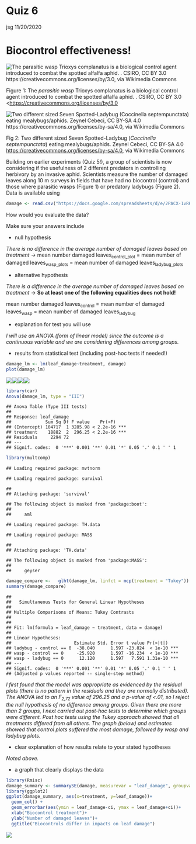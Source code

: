 Quiz 6
================
jsg
11/20/2020

# Biocontrol effectiveness!

![The *parasitic wasp* Trioxys complanatus is a biological control agent
introduced to combat the spotted alfalfa aphid. . CSIRO, CC BY 3.0
<https://creativecommons.org/licenses/by/3.0>, via Wikimedia
Commons](https://upload.wikimedia.org/wikipedia/commons/thumb/0/04/CSIRO_ScienceImage_2357_Spotted_alfalfa_aphid_being_attacked_by_parasitic_wasp.jpg/800px-CSIRO_ScienceImage_2357_Spotted_alfalfa_aphid_being_attacked_by_parasitic_wasp.jpg)

Figure 1: The *parasitic wasp* Trioxys complanatus is a biological
control agent introduced to combat the spotted alfalfa aphid. . CSIRO,
CC BY 3.0 \<<https://creativecommons.org/licenses/by/3.0>

![Two different sized Seven Spotted-Ladybug (*Coccinella
septempunctata*) eating mealybugs/aphids. Zeynel Cebeci, CC BY-SA 4.0
<https://creativecommons.org/licenses/by-sa/4.0>, via Wikimedia
Commons](https://upload.wikimedia.org/wikipedia/commons/thumb/4/42/Seven_Spotted-Ladybug_-_Coccinella_septempunctata.jpg/800px-Seven_Spotted-Ladybug_-_Coccinella_septempunctata.jpg)

Fig 2: Two different sized Seven Spotted-Ladybug (*Coccinella
septempunctata*) eating mealybugs/aphids. Zeynel Cebeci, CC BY-SA 4.0
<https://creativecommons.org/licenses/by-sa/4.0>, via Wikimedia Commons

Building on earlier experiments (Quiz 5!), a group of scientists is now
considering if the usefulness of 2 different predators in controlling
herbivory by an invasive aphid. Scientists measure the number of damaged
leaves along 10 m surveys in fields that have had no biocontrol
(control) and those where parasitic wasps (Figure 1) or predatory
ladybugs (Figure 2). Data is available using

``` r
damage <- read.csv("https://docs.google.com/spreadsheets/d/e/2PACX-1vRHZzd1CivJEUGnZetFnou_pEgyJD93G2-GHs2wNMMb2p-uXAN9sybg7sPfRcd7i_nUF65bGHwbQ8ph/pub?gid=976089384&single=true&output=csv", header = T, stringsAsFactors = T)
```

How would you evaluate the data?

Make sure your answers include

-   null hypothesis

*There is no difference in the average number of damaged leaves based on
treatment* -> mean number damaged leaves<sub>control_plot</sub> = mean
number of damaged leaves<sub>wasp_plots</sub> = mean number of damaged
leaves<sub>ladybug_plots</sub>

-   alternative hypothesis

*There is a difference in the average number of damaged leaves based on
treatment* -> **So at least one of the following equalities does not
hold!**

mean number damaged leaves<sub>control</sub> = mean number of damaged
leaves<sub>wasp</sub> = mean number of damaged leaves<sub>ladybug</sub>

-   explanation for test you will use

*I will use an ANOVA (form of linear model) since the outcome is a
continuous variable and we are considering differences among groups.*

-   results from statistical test (including post-hoc tests if needed!)

``` r
damage_lm <- lm(leaf_damage~treatment, damage)
plot(damage_lm)
```

![](Quiz_6_answers_files/figure-gfm/unnamed-chunk-3-1.png)<!-- -->![](Quiz_6_answers_files/figure-gfm/unnamed-chunk-3-2.png)<!-- -->![](Quiz_6_answers_files/figure-gfm/unnamed-chunk-3-3.png)<!-- -->![](Quiz_6_answers_files/figure-gfm/unnamed-chunk-3-4.png)<!-- -->

``` r
library(car)
Anova(damage_lm, type = "III")
```

    ## Anova Table (Type III tests)
    ## 
    ## Response: leaf_damage
    ##             Sum Sq Df F value    Pr(>F)    
    ## (Intercept) 104717  1 3285.98 < 2.2e-16 ***
    ## treatment    18882  2  296.25 < 2.2e-16 ***
    ## Residuals     2294 72                      
    ## ---
    ## Signif. codes:  0 '***' 0.001 '**' 0.01 '*' 0.05 '.' 0.1 ' ' 1

``` r
library(multcomp)
```

    ## Loading required package: mvtnorm

    ## Loading required package: survival

    ## 
    ## Attaching package: 'survival'

    ## The following object is masked from 'package:boot':
    ## 
    ##     aml

    ## Loading required package: TH.data

    ## Loading required package: MASS

    ## 
    ## Attaching package: 'TH.data'

    ## The following object is masked from 'package:MASS':
    ## 
    ##     geyser

``` r
damage_compare <-   glht(damage_lm, linfct = mcp(treatment = "Tukey"))
summary(damage_compare)
```

    ## 
    ##   Simultaneous Tests for General Linear Hypotheses
    ## 
    ## Multiple Comparisons of Means: Tukey Contrasts
    ## 
    ## 
    ## Fit: lm(formula = leaf_damage ~ treatment, data = damage)
    ## 
    ## Linear Hypotheses:
    ##                        Estimate Std. Error t value Pr(>|t|)    
    ## ladybug - control == 0  -38.040      1.597 -23.824  < 1e-10 ***
    ## wasp - control == 0     -25.920      1.597 -16.234  < 1e-10 ***
    ## wasp - ladybug == 0      12.120      1.597   7.591 1.31e-10 ***
    ## ---
    ## Signif. codes:  0 '***' 0.001 '**' 0.01 '*' 0.05 '.' 0.1 ' ' 1
    ## (Adjusted p values reported -- single-step method)

*I first found that the model was appropriate as evidenced by the
residual plots (there is no pattern in the residuals and they are
normally distributed). The ANOVA led to an F<sub>2,72</sub> value of
296.25 and a p-value of \<.01, so I reject the null hypothesis of no
difference among groups. Given there are more than 2 groups, I next
carried out post-hoc tests to determine which groups were different.
Post hoc tests using the Tukey approach showed that all treatments
differed from all others. The graph (below) and estimates showed that
control plots suffered the most damage, followed by wasp and ladybug
plots.*

-   clear explanation of how results relate to your stated hypotheses

*Noted above.*

-   a graph that clearly displays the data

``` r
library(Rmisc)
damage_summary <- summarySE(damage, measurevar = "leaf_damage", groupvars = "treatment")
library(ggplot2)
ggplot(damage_summary, aes(x=treatment, y=leaf_damage))+
  geom_col() +
  geom_errorbar(aes(ymin = leaf_damage-ci, ymax = leaf_damage+ci))+
  xlab("Biocontrol treatment")+
  ylab("Number of damaged leaves")+
  ggtitle("Biocontrols differ in impacts on leaf damage")
```

![](Quiz_6_answers_files/figure-gfm/unnamed-chunk-4-1.png)<!-- -->

